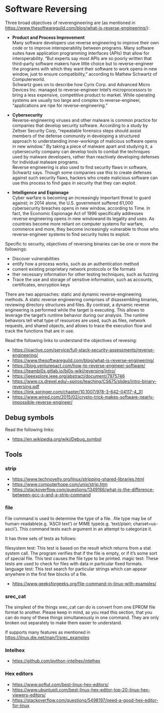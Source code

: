 # Software Reversing

Three broad objectives of reverengineering are (as mentioned in https://www.thesoftwareguild.com/blog/what-is-reverse-engineering/):
- **Product and Process Improvement** \
Many software developers use reverse engineering to improve their own code or to improve interoperability between programs. Many software suites have application programming interfaces (APIs) that allow for interoperability. “But experts say most APIs are so poorly written that third-party software makers have little choice but to reverse-engineer the programs with which they want their software to work opens in new window, just to ensure compatibility,” according to Mathew Schwartz of Computerworld.\
Schwartz goes on to describe how Cyrix Corp. and Advanced Micro Devices Inc. managed to reverse-engineer Intel’s microprocessors to bring a less expensive, competitive product to market. While operating systems are usually too large and complex to reverse-engineer, “applications are ripe for reverse-engineering.”

- **Cybersecurity** \
Reverse-engineering viruses and other malware is common practice for companies that develop security software. According to a study by Zeltser Security Corp, “repeatable forensics steps should assist members of the defense community in developing a structured approach to understanding inner-workings of malicious software opens in new window.” By taking a piece of malware apart and studying it, a cybersecurity company can develop tools to combat the techniques used by malware developers, rather than reactively developing defenses for individual malware programs.\
Reverse engineering is also used to find security flaws in software, Schwartz says. Though some companies use this to create defenses against such security flaws, hackers who create malicious software can use this process to find gaps in security that they can exploit.

- **Intelligence and Espionage** \
Cyber warfare is becoming an increasingly important threat to guard against; in 2014 alone, the U.S. government suffered 61,000 cybersecurity breaches opens in new window, according to Time. In fact, the Economic Espionage Act of 1996 specifically addresses reverse engineering opens in new windowand its legality and uses. As countries become more reliant on computer systems for warfare, commerce and more, they become increasingly vulnerable to those who reverse-engineer systems to find security holes to exploit.

Specific to security, objectives of reversing binaries can be one or more the followings:
- Discover vulnerabilities
- entify how a process works, such as an authentication method
- cument existing proprietary network protocols or file formats
- ther necessary information for other testing techniques, such as fuzzing
- Trace the use and storage of sensitive information, such as accounts, certificates, encryption keys

There are two approaches: static and dynamic reverse-engineering methods. A static reverse engineering comprises of disassembling binaries, reviewing directory structures and files. By contrast, a dynamic reverse engineering is performed while the target is executing. This allows to leverage the target’s runtime behavior during our analysis. The runtime behaviors tell what type of resources are used, such as files, network requests, and shared objects, and allows to trace the execution flow and track the functions that are in use.

Read the following links to understand the objectives of revesing: 
- https://ioactive.com/service/full-stack-security-assessments/reverse-engineering/
- https://www.thesoftwareguild.com/blog/what-is-reverse-engineering/
- https://blog.venturepact.com/how-to-reverse-engineer-software/
- https://teambi0s.gitlab.io/bi0s-wiki/reversing/intro/
- https://ieeexplore.ieee.org/abstract/document/7975746
- https://www.cs.drexel.edu/~spiros/teaching/CS675/slides/intro-binary-reversing.pdf
- https://link.springer.com/chapter/10.1007/978-3-642-04117-4_31
- https://www.wired.com/2015/02/crypto-trick-makes-software-nearly-impossible-reverse-engineer/


## Debug symbols

Read the following links:
- https://en.wikipedia.org/wiki/Debug_symbol

## Tools
### strip
- https://www.technovelty.org/linux/stripping-shared-libraries.html
- https://www.computerhope.com/unix/strip.htm
- https://stackoverflow.com/questions/1349166/what-is-the-difference-between-gcc-s-and-a-strip-command

### file

File command is used to determine the type of a file. .file type may be of human-readable(e.g. ‘ASCII text’) or MIME type(e.g. ‘text/plain; charset=us-ascii’). This command tests each argument in an attempt to categorize it.

It has three sets of tests as follows:

filesystem test: This test is based on the result which returns from a stat system call. The program verifies that if the file is empty, or if it’s some sort of special file. This test causes the file type to be printed.
magic test: These tests are used to check for files with data in particular fixed formats.
language test: This test search for particular strings which can appear anywhere in the first few blocks of a file.

- https://www.geeksforgeeks.org/file-command-in-linux-with-examples/

### srec_cat
The simplest of the things srec_cat can do is convert from one EPROM file format to another. Please keep in mind, as you read this section, that you can do many of these things simultaneously in one command. They are only broken out separately to make them easier to understand.

If supports many features as mentioned in https://linux.die.net/man/1/srec_examples

### Intelhex

- https://github.com/python-intelhex/intelhex


### Hex editors

- https://www.poftut.com/best-linux-hex-editors/
- https://www.ubuntupit.com/best-linux-hex-editor-top-20-linux-hex-viewers-editors/
- https://stackoverflow.com/questions/5498197/need-a-good-hex-editor-for-linux
